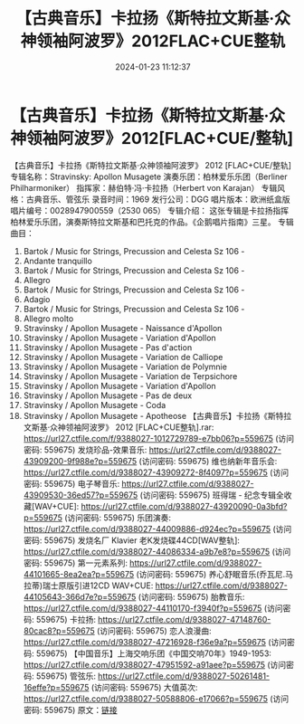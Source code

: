 ﻿---
title: 【古典音乐】卡拉扬《斯特拉文斯基·众神领袖阿波罗》2012FLAC+CUE整轨
date: 2024-01-23 11:12:37
categories: 古典音乐、新世纪、纯音雅乐
tags: 纯音雅乐
---
# 【古典音乐】卡拉扬《斯特拉文斯基·众神领袖阿波罗》2012[FLAC+CUE/整轨]

【古典音乐】卡拉扬《斯特拉文斯基·众神领袖阿波罗》 2012
[FLAC+CUE/整轨]
专辑名称：Stravinsky: Apollon Musagete
演奏乐团：柏林爱乐乐团（Berliner Philharmoniker）
指挥家：赫伯特·冯·卡拉扬（Herbert von Karajan）
专辑风格：古典音乐、管弦乐
录音时间：1969
发行公司：DGG
唱片版本：欧洲纸盒版
唱片编号：0028947900559（2530 065）
专辑介绍：
这张专辑是卡拉扬指挥柏林爱乐乐团，演奏斯特拉文斯基和巴托克的作品。《企鹅唱片指南》三星。
专辑曲目：
01. Bartok / Music for Strings, Precussion and Celesta Sz 106 -
1. Andante tranquillo
02. Bartok / Music for Strings, Precussion and Celesta Sz 106 -
2. Allegro
03. Bartok / Music for Strings, Precussion and Celesta Sz 106 -
3. Adagio
04. Bartok / Music for Strings, Precussion and Celesta Sz 106 -
4. Allegro molto
05. Stravinsky / Apollon Musagete - Naissance d'Apollon
06. Stravinsky / Apollon Musagete - Variation d'Apollon
07. Stravinsky / Apollon Musagete - Pas d'action
08. Stravinsky / Apollon Musagete - Variation de Calliope
09. Stravinsky / Apollon Musagete - Variation de Polymnie
10. Stravinsky / Apollon Musagete - Variation de Terpsichore
11. Stravinsky / Apollon Musagete - Variation d'Apollon
12. Stravinsky / Apollon Musagete - Pas de deux
13. Stravinsky / Apollon Musagete - Coda
14. Stravinsky / Apollon Musagete - Apotheose
【古典音乐】卡拉扬《斯特拉文斯基·众神领袖阿波罗》 2012 [FLAC+CUE整轨].rar: https://url27.ctfile.com/f/9388027-1012729789-e7bb06?p=559675
(访问密码: 559675)
发烧珍品-效果音乐: https://url27.ctfile.com/d/9388027-43909200-9f988e?p=559675
(访问密码: 559675)
维也纳新年音乐会: https://url27.ctfile.com/d/9388027-43909272-8f4097?p=559675
(访问密码: 559675)
电子琴音乐: https://url27.ctfile.com/d/9388027-43909530-36ed57?p=559675
(访问密码: 559675)
班得瑞 - 纪念专辑全收藏[WAV+CUE]: https://url27.ctfile.com/d/9388027-43920090-0a3bfd?p=559675
(访问密码: 559675)
乐团演奏: https://url27.ctfile.com/d/9388027-44009886-d924ec?p=559675
(访问密码: 559675)
发烧名厂 Klavier 老K发烧碟44CD[WAV整轨]: https://url27.ctfile.com/d/9388027-44086334-a9b7e8?p=559675
(访问密码: 559675)
第一元素系列: https://url27.ctfile.com/d/9388027-44101665-8ea2ea?p=559675
(访问密码: 559675)
养心舒眠音乐(乔瓦尼.马拉蒂)瑞士原版引进12CD WAV+CUE: https://url27.ctfile.com/d/9388027-44105643-366d7e?p=559675
(访问密码: 559675)
胎教音乐: https://url27.ctfile.com/d/9388027-44110170-f3940f?p=559675
(访问密码: 559675)
卡拉扬: https://url27.ctfile.com/d/9388027-47148760-80cac8?p=559675
(访问密码: 559675)
恋人浪漫曲: https://url27.ctfile.com/d/9388027-47216928-f36e9a?p=559675
(访问密码: 559675)
【中国音乐】上海交响乐团《中国交响70年》1949-1953: https://url27.ctfile.com/d/9388027-47951592-a91aee?p=559675
(访问密码: 559675)
管弦乐: https://url27.ctfile.com/d/9388027-50261481-16effe?p=559675
(访问密码: 559675)
大值英次: https://url27.ctfile.com/d/9388027-50588806-e17066?p=559675
(访问密码: 559675)
原文：[链接](https://blog.sina.com.cn/s/blog_1647c7e760103149k.html)